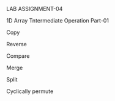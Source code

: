 LAB ASSIGNMENT-04

1D Array Tntermediate Operation Part-01

Copy

Reverse

Compare

Merge

Split

Cyclically permute
